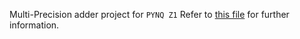 Multi-Precision adder project for `PYNQ Z1`
Refer to [this file](ChairiMahmoud_MattiacciEsteban_report.pdf) for further information.
